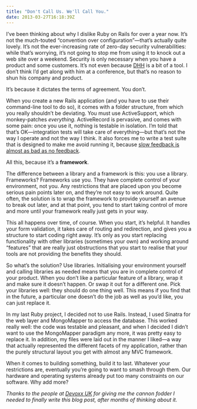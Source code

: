 ```yaml
---
title: "Don't Call Us. We'll Call You."
date: 2013-03-27T16:18:39Z
---
```


I’ve been thinking about why I dislike Ruby on Rails for over a year
now. It’s not the much-touted “convention over configuration”—that’s
actually quite lovely. It’s not the ever-increasing rate of zero-day
security vulnerabilities: while that’s worrying, it’s not going to stop
me from using it to knock out a web site over a weekend. Security is
only necessary when you have a product and some customers. It’s not even
because [DHH](https://twitter.com/dhh) is a bit of a tool. I don’t think
I’d get along with him at a conference, but that’s no reason to shun his
company and product.

It’s because it dictates the terms of agreement. You don’t.

When you create a new Rails application (and you have to use their
command-line tool to do so), it comes with a folder structure, from
which you really shouldn’t be deviating. You must use ActiveSupport,
which monkey-patches *everything.* ActiveRecord is pervasive, and comes
with some pain: once you use it, nothing is testable in isolation. I’m
told that that’s OK—integration tests will take care of everything—but
that’s not the way I operate and not the way I think. It also forces me
to write a test suite that is designed to make me avoid running it,
because [slow feedback is almost as bad as no
feedback](http://www.jbrains.ca/permalink/integrated-tests-are-a-scam-part-1).

All this, because it’s a **framework**.

The difference between a library and a framework is this: you use a
library. Frameworks? Frameworks use you. They have complete control of
your environment, not you. Any restrictions that are placed upon you
become serious pain points later on, and they’re not easy to work
around. Quite often, the solution is to wrap the framework to provide
yourself an avenue to break out later, and at that point, you tend to
start taking control of more and more until your framework really just
gets in your way.

This all happens over time, of course. When you start, it’s helpful. It
handles your form validation, it takes care of routing and redirection,
and gives you a structure to start coding right away. It’s only as you
start replacing functionality with other libraries (sometimes your own)
and working around “features” that are really just obstructions that you
start to realise that your tools are not providing the benefits they
should.

So what’s the solution? Use libraries. Initialising your environment
yourself and calling libraries as needed means that you are in complete
control of your product. When you don’t like a particular feature of a
library, wrap it and make sure it doesn’t happen. Or swap it out for a
different one. Pick your libraries well: they should do one thing well.
This means if you find that in the future, a particular one doesn’t do
the job as well as you’d like, you can just replace it.

In my last Ruby project, I decided not to use Rails. Instead, I used
Sinatra for the web layer and MongoMapper to access the database. This
worked really well: the code was testable and pleasant, and when I
decided I didn’t want to use the MongoMapper paradigm any more, it was
pretty easy to replace it. In addition, my files were laid out in the
manner I liked—a way that actually represented the different facets of
my application, rather than the purely structural layout you get with
almost any MVC framework.

When it comes to building something, build it to last. Whatever your
restrictions are, eventually you’re going to want to smash through them.
Our hardware and operating systems already put too many constraints on
our software. Why add more?

*Thanks to the people at [Devoxx
UK](http://devoxx.com/display/UK13/Home) for giving me the cannon fodder
I needed to finally write this blog post, after months of thinking about
it.*
